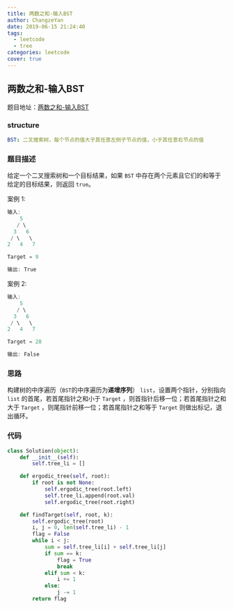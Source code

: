 ```yaml
---
title: 两数之和-输入BST
author: ChangzeYan
date: 2019-06-15 21:24:40
tags:
  - leetcode
  - tree
categories: leetcode
cover: true
---
```


## 两数之和-输入BST
题目地址：[两数之和-输入BST](https://leetcode-cn.com/problems/two-sum-iv-input-is-a-bst/)

### structure
```yaml
BST: 二叉搜索树，每个节点的值大于其任意左侧子节点的值，小于其任意右节点的值
```


### 题目描述
给定一个二叉搜索树和一个目标结果，如果 `BST` 中存在两个元素且它们的和等于给定的目标结果，则返回 `true`。

案例 1:
```c
输入:
    5
   / \
  3   6
 / \   \
2   4   7

Target = 9

输出: True
```

案例 2:
```c
输入:
    5
   / \
  3   6
 / \   \
2   4   7

Target = 28

输出: False
```

### 思路
构建树的中序遍历（`BST`的中序遍历为**递增序列**） `list`，设置两个指针，分别指向 `list` 的首尾，若首尾指针之和小于 `Target` ，则首指针后移一位；若首尾指针之和大于 `Target` ，则尾指针前移一位；若首尾指针之和等于 `Target` 则做出标记，退出循环。

### 代码
```py
class Solution(object):
    def __init__(self):
        self.tree_li = []

    def ergodic_tree(self, root):
        if root is not None:
            self.ergodic_tree(root.left)
            self.tree_li.append(root.val)
            self.ergodic_tree(root.right)

    def findTarget(self, root, k):
        self.ergodic_tree(root)
        i, j = 0, len(self.tree_li) - 1
        flag = False
        while i < j:
            sum = self.tree_li[i] + self.tree_li[j]
            if sum == k:
                flag = True
                break
            elif sum < k:
                i += 1
            else:
                j -= 1
        return flag
```
